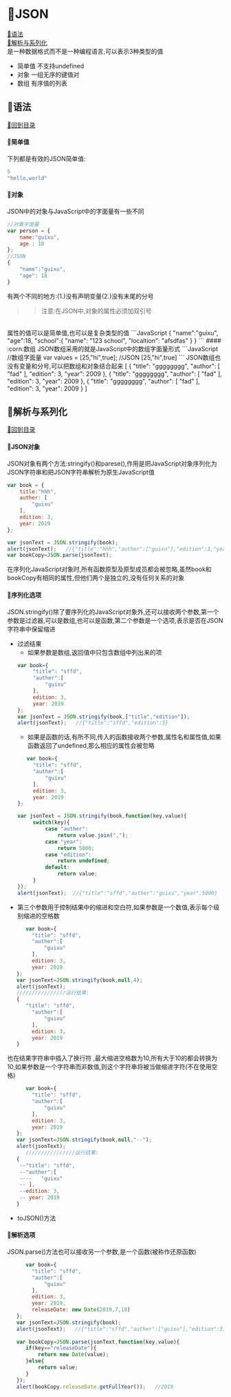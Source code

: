 <p id="title"></p>

# :strawberry:JSON

<a href="#p1">:peach:语法</a><br>
<a href="#p2">:peach:解析与系列化</a><br>
是一种数据格式而不是一种编程语言,可以表示3种类型的值<br>
+ 简单值  不支持undefined
+ 对象  一组无序的键值对
+ 数组  有序值的列表
<p id="p1"></p>

## :banana:语法 
<a href="#title">:sweet_potato:回到目录</a><br>
#### :corn:简单值
下列都是有效的JSON简单值:
```JavaScript
5
"hello,world"
```
#### :corn:对象
JSON中的对象与JavaScript中的字面量有一些不同
```JavaScript
//对象字面量
var person = {
    name:"guixu",
    age : 18
};
//JSON
{
    "name":"guixu",
    "age": 18
}
```
有两个不同的地方:(1.)没有声明变量(2.)没有末尾的分号<br>
>> 注意:在JSON中,对象的属性必须加双引号
<br>
属性的值可以是简单值,也可以是复杂类型的值
```JavaScript
{
    "name":"guixu",
    "age":18,
    "school":{
        "name": "123 school",
        "localtion": "afsdfas"
    }
}
```
#### :corn:数组
JSON数组采用的就是JavaScript中的数组字面量形式
```JavaScript
//数组字面量
var values = [25,"hi",true];
//JSON
[25,"hi",true]
```
JSON数组也没有变量和分号,可以把数组和对象结合起来
[
    {
        "title": "gggggggg",
        "author": [
            "fad"
        ],
        "edition": 3,
        "year": 2009
    },
    {
        "title": "gggggggg",
        "author": [
            "fad"
        ],
        "edition": 3,
        "year": 2009
    },
    {
        "title": "gggggggg",
        "author": [
            "fad"
        ],
        "edition": 3,
        "year": 2009
    }
]
<p id="p2"></p>

## :banana:解析与系列化 
<a href="#title">:sweet_potato:回到目录</a><br>
#### :corn:JSON对象
JSON对象有两个方法:stringify()和parese(),作用是把JavaScript对象序列化为JSON字符串和把JSON字符串解析为原生JavaScript值
```JavaScript
var book = {
    title:"hhh",
    auther: [
        "guixu"
    ],
    edition: 3,
    year: 2019
};

var jsonText = JSON.stringify(book);
alert(jsonText);   //{"title":"hhh","auther":["guixu"],"edition":3,"year":2019}  此方法不包含任何空格和缩进
var bookCopy=JSON.parse(jsonText);
```
在序列化JavaScript对象时,所有函数原型及原型成员都会被忽略,虽然book和bookCopy有相同的属性,但他们两个是独立的,没有任何关系的对象
#### :corn:序列化选项
JSON.stringify()除了要序列化的JavaScript对象外,还可以接收两个参数,第一个参数是过滤器,可以是数组,也可以是函数,第二个参数是一个选项,表示是否在JSON字符串中保留缩进
<br>
+ 过滤结果
   + 如果参数是数组,返回值中只包含数组中列出来的项
   ```JavaScript
   var book={
        "title": "sffd",
        "auther":[
            "guixu"
        ],
        edition: 3,
        year: 2019
   };
   var jsonText = JSON.stringify(book,["title","edition"]);
   alert(jsonText);   //{"title":"sffd","edition":3}
   ```
   + 如果是函数的话,有所不同,传入的函数接收两个参数,属性名和属性值,如果函数返回了undefined,那么相应的属性会被忽略
   ```JavaScript
      var book={
        "title": "sffd",
        "auther":[
            "guixu"
        ],
        edition: 3,
        year: 2019
   };
   
   var jsonText = JSON.stringify(book,function(key,value){
        switch(key){
            case "auther":
                return value.join(",");
            case "year":
                return 5000;
            case "edition":
                return undefined;
            default:
                return value;
        }
   });
   alert(jsonText);  //{"title":"sffd","auther":"guixu","year":5000}
   ```
+ 第三个参数用于控制结果中的缩进和空白符,如果参数是一个数值,表示每个级别缩进的空格数
```JavaScript
      var book={
        "title": "sffd",
        "auther":[
            "guixu"
        ],
        edition: 3,
        year: 2019
   };
   var jsonText=JSON.stringify(book,null,4);
   alert(jsonText);
   ////////////////运行结果:
   {
      "title": "sffd",
        "auther":[
            "guixu"
        ],
        edition: 3,
        year: 2019
   }
```
也在结果字符串中插入了换行符
,最大缩进空格数为10,所有大于10的都会转换为10,如果参数是一个字符串而非数值,则这个字符串将被当做缩进字符(不在使用空格)
```JavaScript
      var book={
        "title": "sffd",
        "auther":[
            "guixu"
        ],
        edition: 3,
        year: 2019
   };
   var jsonText=JSON.stringify(book,null,"--");
   alert(jsonText);
      ////////////////运行结果:
   {
    --"title": "sffd",
    --"auther":[
    ----   "guixu"
    -- ],
    --edition: 3,
    -- year: 2019
   }
```
+ toJSON()方法
#### :corn:解析选项
JSON.parse()方法也可以接收另一个参数,是一个函数(被称作还原函数)
```JavaScript
      var book={
        "title": "sffd",
        "auther":[
            "guixu"
        ],
        edition: 3,
        year: 2019,
        releaseDate: new Date(2019,7,18)
   };
   var jsonText=JSON.stringify(book);
   alert(jsonText);   //{"title":"sffd","auther":["guixu"],"edition":3,"year":2019,"releaseData":"2019-08-17T16:00:00.000Z"}
   
   var bookCopy=JSON.parse(jsonText,function(key,value){
      if(key=="releaseDate"){
          return new Date(value);
      }else{
          return value;
      }
   });
   alert(bookCopy.releaseDate.getFullYear());   //2019
```
